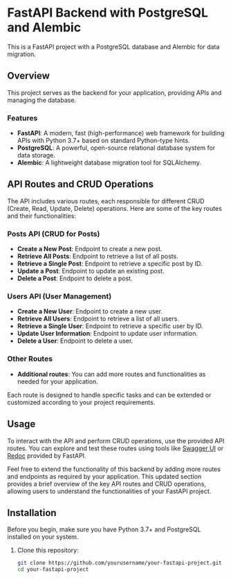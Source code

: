 # FastAPI Backend with PostgreSQL and Alembic

This is a FastAPI project with a PostgreSQL database and Alembic for data migration.

## Overview

This project serves as the backend for your application, providing APIs and managing the database. 

### Features

- **FastAPI**: A modern, fast (high-performance) web framework for building APIs with Python 3.7+ based on standard Python-type hints.
- **PostgreSQL**: A powerful, open-source relational database system for data storage.
- **Alembic**: A lightweight database migration tool for SQLAlchemy.

## API Routes and CRUD Operations

The API includes various routes, each responsible for different CRUD (Create, Read, Update, Delete) operations. Here are some of the key routes and their functionalities:

### Posts API (CRUD for Posts)

- **Create a New Post**: Endpoint to create a new post.
- **Retrieve All Posts**: Endpoint to retrieve a list of all posts.
- **Retrieve a Single Post**: Endpoint to retrieve a specific post by ID.
- **Update a Post**: Endpoint to update an existing post.
- **Delete a Post**: Endpoint to delete a post.

### Users API (User Management)

- **Create a New User**: Endpoint to create a new user.
- **Retrieve All Users**: Endpoint to retrieve a list of all users.
- **Retrieve a Single User**: Endpoint to retrieve a specific user by ID.
- **Update User Information**: Endpoint to update user information.
- **Delete a User**: Endpoint to delete a user.

### Other Routes

- **Additional routes**: You can add more routes and functionalities as needed for your application.

Each route is designed to handle specific tasks and can be extended or customized according to your project requirements.

## Usage

To interact with the API and perform CRUD operations, use the provided API routes. You can explore and test these routes using tools like [Swagger UI](http://localhost:8000/docs) or [Redoc](http://localhost:8000/redoc) provided by FastAPI.

Feel free to extend the functionality of this backend by adding more routes and endpoints as required by your application.
This updated section provides a brief overview of the key API routes and CRUD operations, allowing users to understand the functionalities of your FastAPI project.

## Installation

Before you begin, make sure you have Python 3.7+ and PostgreSQL installed on your system.

1. Clone this repository:

   ```bash
   git clone https://github.com/yourusername/your-fastapi-project.git
   cd your-fastapi-project

